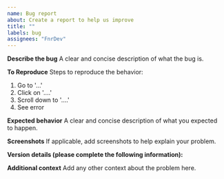 ```yaml
---
name: Bug report
about: Create a report to help us improve
title: ""
labels: bug
assignees: "FnrDev"
---
```


**Describe the bug** A clear and concise description of what the bug is.

**To Reproduce** Steps to reproduce the behavior:

1. Go to '...'
2. Click on '....'
3. Scroll down to '....'
4. See error

**Expected behavior** A clear and concise description of what you expected to happen.

**Screenshots** If applicable, add screenshots to help explain your problem.

**Version details (please complete the following information):**

**Additional context** Add any other context about the problem here.
